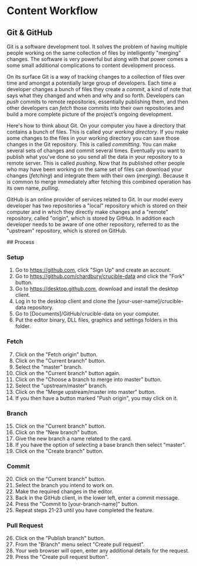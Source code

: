# Content Workflow

## Git & GitHub

Git is a software development tool. It solves the problem of having multiple people working on the same collection of files by intelligently "merging" changes. The software is very powerful but along with that power comes a some small additional complications to content development process.

On its surface Git is a way of tracking changes to a collection of files over time and amongst a potentially large group of developers. Each time a developer changes a bunch of files they create a _commit_, a kind of note that says what they changed and when and why and so forth. Developers can _push_ commits to remote repositories, essentially publishing them, and then other developers can _fetch_ those commits into their own repositories and build a more complete picture of the project's ongoing development.

Here's how to think about Git. On your computer you have a directory that contains a bunch of files. This is called your *working directory*. If you make some changes to the files in your working directory you can save those changes in the Git repository. This is called *committing*. You can make several sets of changes and commit several times. Eventually you want to publish what you've done so you send all the data in your repository to a remote server. This is called *pushing*. Now that its published other people who may have been working on the same set of files can download your changes (*fetching*) and integrate them with their own (*merging*). Because it is common to merge immediately after fetching this combined operation has its own name, *pulling*.

GitHub is an online provider of services related to Git. In our model every developer has two repositories a "local" repository which is stored on their computer and in which they directly make changes and a "remote" repository, called "origin", which is stored by GitHub. In addition each developer needs to be aware of one other repository, referred to as the "upstream" repository, which is stored on GitHub.

## Process

### Setup

1. Go to https://github.com, click "Sign Up" and create an account.
2. Go to https://github.com/chardbury/crucible-data and click the "Fork" button.
3. Go to https://desktop.github.com, download and install the desktop client.
4. Log in to the desktop client and clone the [your-user-name]/crucible-data repository.
5. Go to [Documents]/GitHub/crucible-data on your computer.
6. Put the editor binary, DLL files, graphics and settings folders in this folder.

### Fetch

7. Click on the "Fetch origin" button.
8. Click on the "Current branch" button.
9. Select the "master" branch.
10. Click on the "Current branch" button again.
11. Click on the "Choose a branch to merge into master" button.
12. Select the "upstream/master" branch.
13. Click on the "Merge upstream/master into master" button.
14. If you then have a button marked "Push origin", you may click on it.

### Branch

15. Click on the "Current branch" button.
16. Click on the "New branch" button.
17. Give the new branch a name related to the card.
18. If you have the option of selecting a base branch then select "master".
19. Click on the "Create branch" button.

### Commit

20. Click on the "Current branch" button.
21. Select the branch you intend to work on.
22. Make the required changes in the editor.
23. Back in the GitHub client, in the lower left, enter a commit message.
24. Press the "Commit to [your-branch-name]" button.
25. Repeat steps 21-23 until you have completed the feature.

### Pull Request

26. Click on the "Publish branch" button.
27. From the "Branch" menu select "Create pull request".
28. Your web browser will open, enter any additional details for the request.
29. Press the "Create pull request button".